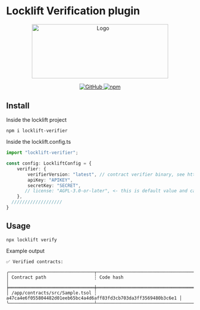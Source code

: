 # Locklift Verification plugin

<p align="center">
  <a href="https://github.com/venom-blockchain/developer-program">
    <img src="https://raw.githubusercontent.com/venom-blockchain/developer-program/main/vf-dev-program.png" alt="Logo" width="366.8" height="146.4">
  </a>
</p>

<p align="center">
    <p align="center">
        <a href="/LICENSE">
            <img alt="GitHub" src="https://img.shields.io/badge/license-Apache--2.0-orange" />
        </a>
        <a href="https://www.npmjs.com/package/locklift-verifier">
            <img alt="npm" src="https://img.shields.io/npm/v/locklift-verifier">
        </a>
    </p>
</p>


## Install
Inside the locklift project
```shell
npm i locklift-verifier
```

Inside the locklift.config.ts
```typescript
import "locklift-verifier";

const config: LockliftConfig = {
    verifier: {
        verifierVersion: "latest", // contract verifier binary, see https://github.com/broxus/everscan-verify/releases
        apiKey: "APIKEY",
        secretKey: "SECRET",
       // license: "AGPL-3.0-or-later", <- this is default value and can be overrided
    },
  ///////////////////
}
```

## Usage
```shell
npx locklift verify
```
Example output
```text
✅ Verified contracts:

╭────────────────────────────────┬──────────────────────────────────────────────────────────────────╮
│ Contract path                  ┆ Code hash                                                        │
╞════════════════════════════════╪══════════════════════════════════════════════════════════════════╡
│ /app/contracts/src/Sample.tsol ┆ a47ca4e6f055804482d01eeb65bc4a4d6aff83fd3cb703da3ff3569480b3c6e1 │
╰────────────────────────────────┴──────────────────────────────────────────────────────────────────╯
```



